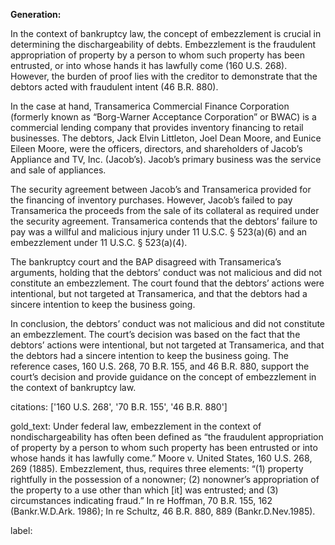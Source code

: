 **Generation:**


In the context of bankruptcy law, the concept of embezzlement is crucial in determining the dischargeability of debts. Embezzlement is the fraudulent appropriation of property by a person to whom such property has been entrusted, or into whose hands it has lawfully come (160 U.S. 268). However, the burden of proof lies with the creditor to demonstrate that the debtors acted with fraudulent intent (46 B.R. 880).

In the case at hand, Transamerica Commercial Finance Corporation (formerly known as “Borg-Warner Acceptance Corporation” or BWAC) is a commercial lending company that provides inventory financing to retail businesses. The debtors, Jack Elvin Littleton, Joel Dean Moore, and Eunice Eileen Moore, were the officers, directors, and shareholders of Jacob’s Appliance and TV, Inc. (Jacob’s). Jacob’s primary business was the service and sale of appliances.

The security agreement between Jacob’s and Transamerica provided for the financing of inventory purchases. However, Jacob’s failed to pay Transamerica the proceeds from the sale of its collateral as required under the security agreement. Transamerica contends that the debtors’ failure to pay was a willful and malicious injury under 11 U.S.C. § 523(a)(6) and an embezzlement under 11 U.S.C. § 523(a)(4).

The bankruptcy court and the BAP disagreed with Transamerica’s arguments, holding that the debtors’ conduct was not malicious and did not constitute an embezzlement. The court found that the debtors’ actions were intentional, but not targeted at Transamerica, and that the debtors had a sincere intention to keep the business going.

In conclusion, the debtors’ conduct was not malicious and did not constitute an embezzlement. The court’s decision was based on the fact that the debtors’ actions were intentional, but not targeted at Transamerica, and that the debtors had a sincere intention to keep the business going. The reference cases, 160 U.S. 268, 70 B.R. 155, and 46 B.R. 880, support the court’s decision and provide guidance on the concept of embezzlement in the context of bankruptcy law.



citations: ['160 U.S. 268', '70 B.R. 155', '46 B.R. 880']

gold_text: Under federal law, embezzlement in the context of nondischargeability has often been defined as “the fraudulent appropriation of property by a person to whom such property has been entrusted or into whose hands it has lawfully come.” Moore v. United States, 160 U.S. 268, 269 (1885). Embezzlement, thus, requires three elements: “(1) property rightfully in the possession of a nonowner; (2) nonowner’s appropriation of the property to a use other than which [it] was entrusted; and (3) circumstances indicating fraud.” In re Hoffman, 70 B.R. 155, 162 (Bankr.W.D.Ark. 1986); In re Schultz, 46 B.R. 880, 889 (Bankr.D.Nev.1985).

label: 